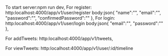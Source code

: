 To start server:npm run dev,
For register: http:localhost:4000/app/v1/user/register
body:json{
"name":"",
"email":"",
"password":"",
"confirmedPassword":""
},
For login: http:localhost:4000/app/v1/user/login
body:json{
"email":"",
"password":""
},

For addTweets: http:localhost:4000/app/v1/tweets,

For viewTweets: http:localhost:4000/app/v1/user/:id/timeline
